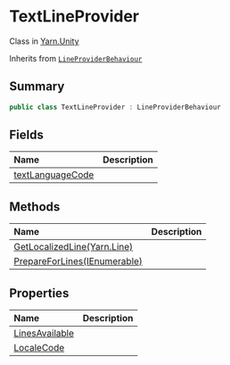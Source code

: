 # TextLineProvider

Class in [Yarn.Unity](/docs/api/csharp/yarn.unity.md)

Inherits from [`LineProviderBehaviour`](/docs/api/csharp/yarn.unity.lineproviderbehaviour.md)

## Summary



```csharp
public class TextLineProvider : LineProviderBehaviour
```

## Fields

|Name|Description|
|:---|:---|
|[textLanguageCode](/docs/api/csharp/yarn.unity.textlineprovider.textlanguagecode.md)||

## Methods

|Name|Description|
|:---|:---|
|[GetLocalizedLine(Yarn.Line)](/docs/api/csharp/yarn.unity.textlineprovider.getlocalizedline.md)||
|[PrepareForLines(IEnumerable<string>)](/docs/api/csharp/yarn.unity.textlineprovider.prepareforlines.md)||

## Properties

|Name|Description|
|:---|:---|
|[LinesAvailable](/docs/api/csharp/yarn.unity.textlineprovider.linesavailable.md)||
|[LocaleCode](/docs/api/csharp/yarn.unity.textlineprovider.localecode.md)||

